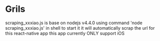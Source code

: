 # Grils
scraping_xxxiao.js is base on nodejs v4.4.0
using command 'node scraping_xxxiao.js' in shell to start it
it will automatically scrap the url for this react-native app
this app currently ONLY support iOS
